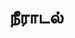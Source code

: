 ---
layout: tagpage
title: "நீராடல்"
tag: நீராடல்
description: "நீராடல் தொடர்புடைய நூல்கள்/கட்டுரைகள்"
robots: noindex
---